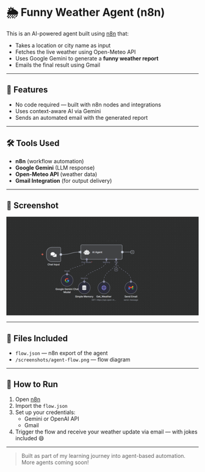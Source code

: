 # 🌦️ Funny Weather Agent (n8n)

This is an AI-powered agent built using [n8n](https://n8n.io) that:
- Takes a location or city name as input
- Fetches the live weather using Open-Meteo API
- Uses Google Gemini to generate a **funny weather report**
- Emails the final result using Gmail

---

## 🎯 Features
- No code required — built with n8n nodes and integrations
- Uses context-aware AI via Gemini
- Sends an automated email with the generated report

---

## 🛠️ Tools Used
- **n8n** (workflow automation)
- **Google Gemini** (LLM response)
- **Open-Meteo API** (weather data)
- **Gmail Integration** (for output delivery)

---

## 📸 Screenshot

![Agent Flow](./screenshots/agent-flow.png)

---

## 📂 Files Included
- `flow.json` — n8n export of the agent
- `/screenshots/agent-flow.png` — flow diagram

---

## 🚀 How to Run
1. Open [n8n](https://n8n.io)
2. Import the `flow.json`
3. Set up your credentials:
   - Gemini or OpenAI API
   - Gmail
4. Trigger the flow and receive your weather update via email — with jokes included 😄

---

> Built as part of my learning journey into agent-based automation.  
> More agents coming soon!

